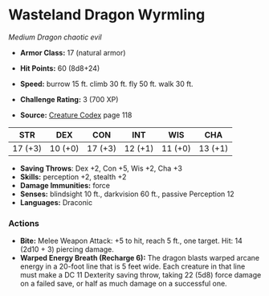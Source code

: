 # Wasteland Dragon Wyrmling

*Medium* *Dragon* *chaotic evil*

- **Armor Class:** 17 (natural armor)
- **Hit Points:** 60 (8d8+24)
- **Speed:** burrow 15 ft. climb 30 ft. fly 50 ft. walk 30 ft.

- **Challenge Rating:** 3 (700 XP)
- **Source:** [Creature Codex](https://koboldpress.com/kpstore/product/creature-codex-for-5th-edition-dnd) page 118

| STR | DEX | CON | INT | WIS | CHA |
| --- | --- | --- | --- | --- | --- |
| 17 (+3) | 10 (+0) | 17 (+3) | 12 (+1) | 11 (+0) | 13 (+1) |

- **Saving Throws**: Dex +2, Con +5, Wis +2, Cha +3
- **Skills:** perception +2, stealth +2
- **Damage Immunities:** force
- **Senses:** blindsight 10 ft., darkvision 60 ft., passive Perception 12
- **Languages:** Draconic

### Actions

- **Bite:** Melee Weapon Attack: +5 to hit, reach 5 ft., one target. Hit: 14 (2d10 + 3) piercing damage.
- **Warped Energy Breath (Recharge 6):** The dragon blasts warped arcane energy in a 20-foot line that is 5 feet wide. Each creature in that line must make a DC 11 Dexterity saving throw, taking 22 (5d8) force damage on a failed save, or half as much damage on a successful one.


